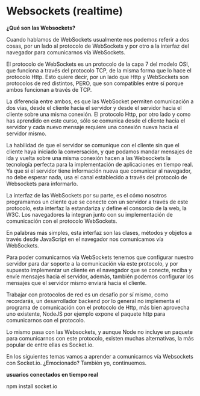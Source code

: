 # Websockets (realtime)

**¿Qué son las Websockets?**

Cuando hablamos de WebSockets usualmente nos podemos referir a dos cosas, por un lado al protocolo de WebSockets y por otro a la interfaz del navegador para comunicarnos vía WebSockets.

El protocolo de WebSockets es un protocolo de la capa 7 del modelo OSI, que funciona a través del protocolo TCP, de la misma forma que lo hace el protocolo Http. Esto quiere decir, por un lado que Http y WebSockets son protocolos de red distintos, PERO, que son compatibles entre sí porque ambos funcionan a través de TCP.

La diferencia entre ambos, es que las WebSocket permiten comunicación a dos vías, desde el cliente hacia el servidor y desde el servidor hacia el cliente sobre una misma conexión. El protocolo Http, por otro lado y como has aprendido en este curso, sólo se comunica desde el cliente hacia el servidor y cada nuevo mensaje requiere una conexión nueva hacia el servidor mismo.

La habilidad de que el servidor se comunique con el cliente sin que el cliente haya iniciado la conversación, y que podamos mandar mensajes de ida y vuelta sobre una misma conexión hacen a las Websockets la tecnología perfecta para la implementación de aplicaciones en tiempo real. Ya que si el servidor tiene información nueva que comunicar al navegador, no debe esperar nada, usa el canal establecido a través del protocolo de Websockets para informarlo.

La interfaz de las WebSockets por su parte, es el cómo nosotros programamos un cliente que se conecte con un servidor a través de este protocolo, esta interfaz la estandariza y define el consorcio de la web, la W3C. Los navegadores la integran junto con su implementación de comunicación con el protocolo WebSockets.

En palabras más simples, esta interfaz son las clases, métodos y objetos a través desde JavaScript en el navegador nos comunicamos vía WebSockets.

Para poder comunicarnos vía WebSockets tenemos que configurar nuestro servidor para dar soporte a la comunicación vía este protocolo, y por supuesto implementar un cliente en el navegador que se conecte, reciba y envíe mensajes hacia el servidor, además, también podemos configurar los mensajes que el servidor mismo enviará hacia el cliente.

Trabajar con protocolos de red es un desafío por sí mismo, como recordarás, un desarrollador backend por lo general no implementa el programa de comunicación con el protocolo de Http, más bien aprovecha uno existente, NodeJS por ejemplo expone el paquete http para comunicarnos con el protocolo.

Lo mismo pasa con las Websockets, y aunque Node no incluye un paquete para comunicarnos con este protocolo, existen muchas alternativas, la más popular de entre ellas es Socket.io.

En los siguientes temas vamos a aprender a comunicarnos vía Websockets con Socket.io. ¿Emocionado? También yo, continuemos.

**usuarios conectados en tiempo real**

npm install socket.io